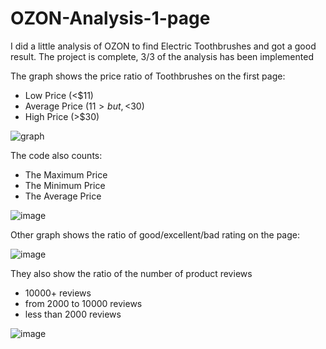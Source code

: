# OZON-Analysis-1-page


I did a little analysis of OZON to find Electric Toothbrushes and got a good result. 
The project is complete, 3/3 of the analysis has been implemented 



The graph shows the price ratio of Toothbrushes on the first page:
- Low Price (<$11)
- Average Price ($11 > but, <$30)
- High Price (>$30)

![graph](https://github.com/tiltewww/OZON-Analysis-1-page/assets/143228874/ddf6076f-d7fb-4f89-b1ef-1f72f97d8fa9)

The code also counts:
- The Maximum Price
- The Minimum Price
- The Average Price

![image](https://github.com/tiltewww/OZON-Analysis-1-page/assets/143228874/9a3da085-4c88-4ff8-aee7-68a7ebd43d20)

Other graph shows the ratio of good/excellent/bad rating on the page:

![image](https://github.com/tiltewww/OZON-Analysis-1-page/assets/143228874/230f29b5-af81-44ed-922f-a0e0f3886255)

They also show the ratio of the number of product reviews

- 10000+ reviews
- from 2000 to 10000 reviews
- less than 2000 reviews

![image](https://github.com/tiltewww/OZON-Analysis-1-page/assets/143228874/152adc6d-9d15-4315-abdd-a107e4dfe084)

